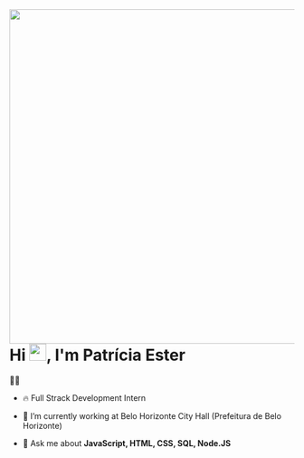<img align="right" height="590em" src="https://www.canva.com/design/DAGdhXI26oM/z0M535zTa4CmGNS4LqndoQ/view?utm_content=DAGdhXI26oM&utm_campaign=designshare&utm_medium=link&utm_source=publishsharelink&mode=preview"/>
<h1 align="left">Hi <img src="https://raw.githubusercontent.com/kaueMarques/kaueMarques/master/hi.gif" height="30px">, I'm Patrícia Ester </h1>
<p align="left"> 👨‍💻 </p>

- 🔥 Full Strack Development Intern

- 🔭 I’m currently working at Belo Horizonte City Hall (Prefeitura de Belo Horizonte)

- 💬 Ask me about **JavaScript, HTML, CSS, SQL, Node.JS**


<!--

<br><br>


<!---
patriciaferreirash/patriciaferreirash is a ✨ special ✨ repository because its `README.md` (this file) appears on your GitHub profile.
You can click the Preview link to take a look at your changes.
--->
